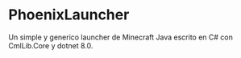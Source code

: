 # PhoenixLauncher
Un simple y generico launcher de Minecraft Java escrito en C# con CmlLib.Core y dotnet 8.0.
